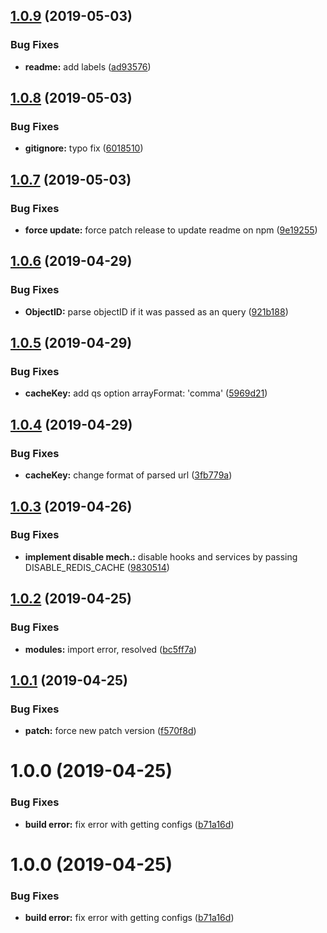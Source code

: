 ## [1.0.9](https://github.com/sarkistlt/feathers-redis-cache/compare/v1.0.8...v1.0.9) (2019-05-03)


### Bug Fixes

* **readme:** add labels ([ad93576](https://github.com/sarkistlt/feathers-redis-cache/commit/ad93576))

## [1.0.8](https://github.com/sarkistlt/feathers-redis-cache/compare/v1.0.7...v1.0.8) (2019-05-03)


### Bug Fixes

* **gitignore:** typo fix ([6018510](https://github.com/sarkistlt/feathers-redis-cache/commit/6018510))

## [1.0.7](https://github.com/sarkistlt/feathers-redis-cache/compare/v1.0.6...v1.0.7) (2019-05-03)


### Bug Fixes

* **force update:** force patch release to update readme on npm ([9e19255](https://github.com/sarkistlt/feathers-redis-cache/commit/9e19255))

## [1.0.6](https://github.com/sarkistlt/feathers-redis-cache/compare/v1.0.5...v1.0.6) (2019-04-29)


### Bug Fixes

* **ObjectID:** parse objectID if it was passed as an query ([921b188](https://github.com/sarkistlt/feathers-redis-cache/commit/921b188))

## [1.0.5](https://github.com/sarkistlt/feathers-redis-cache/compare/v1.0.4...v1.0.5) (2019-04-29)


### Bug Fixes

* **cacheKey:** add qs option arrayFormat: 'comma' ([5969d21](https://github.com/sarkistlt/feathers-redis-cache/commit/5969d21))

## [1.0.4](https://github.com/sarkistlt/feathers-redis-cache/compare/v1.0.3...v1.0.4) (2019-04-29)


### Bug Fixes

* **cacheKey:** change format of parsed url ([3fb779a](https://github.com/sarkistlt/feathers-redis-cache/commit/3fb779a))

## [1.0.3](https://github.com/sarkistlt/feathers-redis-cache/compare/v1.0.2...v1.0.3) (2019-04-26)


### Bug Fixes

* **implement disable mech.:** disable hooks and services by passing DISABLE_REDIS_CACHE ([9830514](https://github.com/sarkistlt/feathers-redis-cache/commit/9830514))

## [1.0.2](https://github.com/sarkistlt/feathers-redis-cache/compare/v1.0.1...v1.0.2) (2019-04-25)


### Bug Fixes

* **modules:** import error, resolved ([bc5ff7a](https://github.com/sarkistlt/feathers-redis-cache/commit/bc5ff7a))

## [1.0.1](https://github.com/sarkistlt/feathers-redis-cache/compare/v1.0.0...v1.0.1) (2019-04-25)


### Bug Fixes

* **patch:** force new patch version ([f570f8d](https://github.com/sarkistlt/feathers-redis-cache/commit/f570f8d))

# 1.0.0 (2019-04-25)


### Bug Fixes

* **build error:** fix error with getting configs ([b71a16d](https://github.com/sarkistlt/feathers-redis-cache/commit/b71a16d))

# 1.0.0 (2019-04-25)


### Bug Fixes

* **build error:** fix error with getting configs ([b71a16d](https://github.com/sarkistlt/feathers-redis-cache/commit/b71a16d))
